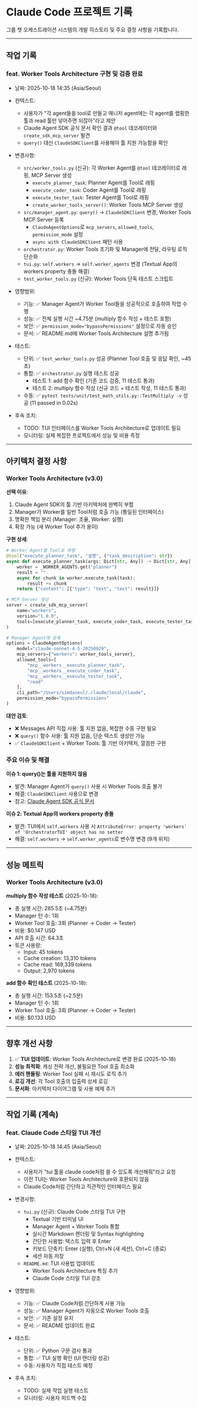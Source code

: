 # Claude Code 프로젝트 기록

그룹 챗 오케스트레이션 시스템의 개발 히스토리 및 주요 결정 사항을 기록합니다.

---

## 작업 기록

### feat. Worker Tools Architecture 구현 및 검증 완료

- 날짜: 2025-10-18 14:35 (Asia/Seoul)
- 컨텍스트:
  - 사용자가 "각 agent들을 tool로 만들고 매니저 agent에는 각 agent를 랩핑한 툴과 read 툴만 넣어주면 되잖아"라고 제안
  - Claude Agent SDK 공식 문서 확인 결과 `@tool` 데코레이터와 `create_sdk_mcp_server` 발견
  - `query()` 대신 `ClaudeSDKClient`를 사용해야 툴 지원 가능함을 확인

- 변경사항:
  - `src/worker_tools.py` (신규): 각 Worker Agent를 `@tool` 데코레이터로 래핑, MCP Server 생성
    - `execute_planner_task`: Planner Agent를 Tool로 래핑
    - `execute_coder_task`: Coder Agent를 Tool로 래핑
    - `execute_tester_task`: Tester Agent를 Tool로 래핑
    - `create_worker_tools_server()`: Worker Tools MCP Server 생성
  - `src/manager_agent.py`: `query()` → `ClaudeSDKClient` 변경, Worker Tools MCP Server 등록
    - `ClaudeAgentOptions`로 `mcp_servers`, `allowed_tools`, `permission_mode` 설정
    - `async with ClaudeSDKClient` 패턴 사용
  - `orchestrator.py`: Worker Tools 초기화 및 Manager에 전달, 라우팅 로직 단순화
  - `tui.py`: `self.workers` → `self.worker_agents` 변경 (Textual App의 workers property 충돌 해결)
  - `test_worker_tools.py` (신규): Worker Tools 단독 테스트 스크립트

- 영향범위:
  - 기능: ✅ Manager Agent가 Worker Tool들을 성공적으로 호출하여 작업 수행
  - 성능: ✅ 전체 실행 시간 ~4.75분 (multiply 함수 작성 + 테스트 포함)
  - 보안: ✅ `permission_mode="bypassPermissions"` 설정으로 자동 승인
  - 문서: ✅ README.md에 Worker Tools Architecture 설명 추가됨

- 테스트:
  - 단위: ✅ `test_worker_tools.py` 성공 (Planner Tool 호출 및 응답 확인, ~45초)
  - 통합: ✅ `orchestrator.py` 실행 테스트 성공
    - 테스트 1: add 함수 확인 (기존 코드 검증, 11 테스트 통과)
    - 테스트 2: multiply 함수 작성 (신규 코드 + 테스트 작성, 11 테스트 통과)
  - 수동: ✅ `pytest tests/unit/test_math_utils.py::TestMultiply -v` 성공 (11 passed in 0.02s)

- 후속 조치:
  - TODO: TUI 인터페이스를 Worker Tools Architecture로 업데이트 필요
  - 모니터링: 실제 복잡한 프로젝트에서 성능 및 비용 측정

---

## 아키텍처 결정 사항

### Worker Tools Architecture (v3.0)

**선택 이유**:
1. Claude Agent SDK의 툴 기반 아키텍처에 완벽히 부합
2. Manager가 Worker를 일반 Tool처럼 호출 가능 (통일된 인터페이스)
3. 명확한 책임 분리 (Manager: 조율, Worker: 실행)
4. 확장 가능 (새 Worker Tool 추가 용이)

**구현 상세**:
```python
# Worker Agent를 Tool로 래핑
@tool("execute_planner_task", "설명", {"task_description": str})
async def execute_planner_task(args: Dict[str, Any]) -> Dict[str, Any]:
    worker = _WORKER_AGENTS.get("planner")
    result = ""
    async for chunk in worker.execute_task(task):
        result += chunk
    return {"content": [{"type": "text", "text": result}]}

# MCP Server 생성
server = create_sdk_mcp_server(
    name="workers",
    version="1.0.0",
    tools=[execute_planner_task, execute_coder_task, execute_tester_task]
)

# Manager Agent에 등록
options = ClaudeAgentOptions(
    model="claude-sonnet-4-5-20250929",
    mcp_servers={"workers": worker_tools_server},
    allowed_tools=[
        "mcp__workers__execute_planner_task",
        "mcp__workers__execute_coder_task",
        "mcp__workers__execute_tester_task",
        "read"
    ],
    cli_path="/Users/simdaseul/.claude/local/claude",
    permission_mode="bypassPermissions"
)
```

**대안 검토**:
- ❌ Messages API 직접 사용: 툴 지원 없음, 복잡한 수동 구현 필요
- ❌ `query()` 함수 사용: 툴 지원 없음, 단순 텍스트 생성만 가능
- ✅ `ClaudeSDKClient` + Worker Tools: 툴 기반 아키텍처, 깔끔한 구현

### 주요 이슈 및 해결

**이슈 1: query()는 툴을 지원하지 않음**
- 발견: Manager Agent가 `query()` 사용 시 Worker Tools 호출 불가
- 해결: `ClaudeSDKClient` 사용으로 변경
- 참고: [Claude Agent SDK 공식 문서](https://docs.anthropic.com/en/docs/agent-sdk/python/query-vs-client)

**이슈 2: Textual App의 workers property 충돌**
- 발견: TUI에서 `self.workers` 사용 시 `AttributeError: property 'workers' of 'OrchestratorTUI' object has no setter`
- 해결: `self.workers` → `self.worker_agents`로 변수명 변경 (9개 위치)

---

## 성능 메트릭

### Worker Tools Architecture (v3.0)

**multiply 함수 작성 테스트** (2025-10-18):
- 총 실행 시간: 285.5초 (~4.75분)
- Manager 턴 수: 1회
- Worker Tool 호출: 3회 (Planner → Coder → Tester)
- 비용: $0.147 USD
- API 호출 시간: 64.3초
- 토큰 사용량:
  - Input: 45 tokens
  - Cache creation: 13,310 tokens
  - Cache read: 169,339 tokens
  - Output: 2,970 tokens

**add 함수 확인 테스트** (2025-10-18):
- 총 실행 시간: 153.5초 (~2.5분)
- Manager 턴 수: 1회
- Worker Tool 호출: 3회 (Planner → Coder → Tester)
- 비용: $0.133 USD

---

## 향후 개선 사항

1. ✅ **TUI 업데이트**: Worker Tools Architecture로 변경 완료 (2025-10-18)
2. **성능 최적화**: 캐싱 전략 개선, 불필요한 Tool 호출 최소화
3. **에러 핸들링**: Worker Tool 실패 시 재시도 로직 추가
4. **로깅 개선**: 각 Tool 호출의 입출력 상세 로깅
5. **문서화**: 아키텍처 다이어그램 및 사용 예제 추가

---

## 작업 기록 (계속)

### feat. Claude Code 스타일 TUI 개선

- 날짜: 2025-10-18 14:45 (Asia/Seoul)
- 컨텍스트:
  - 사용자가 "tui 툴을 claude code처럼 쓸 수 있도록 개선해줘"라고 요청
  - 이전 TUI는 Worker Tools Architecture와 호환되지 않음
  - Claude Code처럼 간단하고 직관적인 인터페이스 필요

- 변경사항:
  - `tui.py` (신규): Claude Code 스타일 TUI 구현
    - Textual 기반 터미널 UI
    - Manager Agent + Worker Tools 통합
    - 실시간 Markdown 렌더링 및 Syntax highlighting
    - 간단한 사용법: 텍스트 입력 후 Enter
    - 키보드 단축키: Enter (실행), Ctrl+N (새 세션), Ctrl+C (종료)
    - 세션 자동 저장
  - `README.md`: TUI 사용법 업데이트
    - Worker Tools Architecture 특징 추가
    - Claude Code 스타일 TUI 강조

- 영향범위:
  - 기능: ✅ Claude Code처럼 간단하게 사용 가능
  - 성능: ✅ Manager Agent가 자동으로 Worker Tools 호출
  - 보안: ✅ 기존 설정 유지
  - 문서: ✅ README 업데이트 완료

- 테스트:
  - 단위: ✅ Python 구문 검사 통과
  - 통합: ✅ TUI 실행 확인 (UI 렌더링 성공)
  - 수동: 사용자가 직접 테스트 예정

- 후속 조치:
  - TODO: 실제 작업 실행 테스트
  - 모니터링: 사용자 피드백 수집
